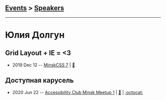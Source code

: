 ## [Events](../README.md) > [Speakers](../speakers.md)
---

# Юлия Долгун

## Grid Layout + IE &#x3D; &lt;3
- 2019 Dec 12 -- [MinskCSS 7](https://www.youtube.com/watch?v=rw25lqOtHAI)  | [:notebook:](http://grid-in-ie.surge.sh/#1)  
## Доступная карусель
- 2020 Jun 22 -- [Accessibility Club Minsk Meetup 1](https://www.youtube.com/watch?v=DAO9_bXCTuk)  | [:notebook:](http://accessible-carousel.surge.sh/) | [:octocat:](https://codepen.io/julia1996/pen/PoYQLaW) 
